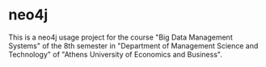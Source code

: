 # neo4j
This is a neo4j usage project for the course "Big Data Management Systems" of the 8th semester in "Department of Management Science and Technology" of "Athens University of Economics and Business".
